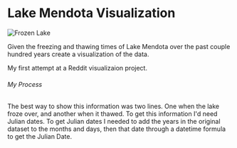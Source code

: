 # Lake Mendota Visualization
![Frozen Lake](Images/FrozenLake.jpg)

Given the freezing and thawing times of Lake Mendota over the past couple hundred years create a visualization of the data.

My first attempt at a Reddit visualizaion project.

###### My Process
The best way to show this information was two lines. One when the lake froze over, and another when it thawed. To get this information I'd need Julian dates. To get Julian dates I needed to add the years in the original dataset to the months and days, then that date through a datetime formula to get the Julian Date. 
